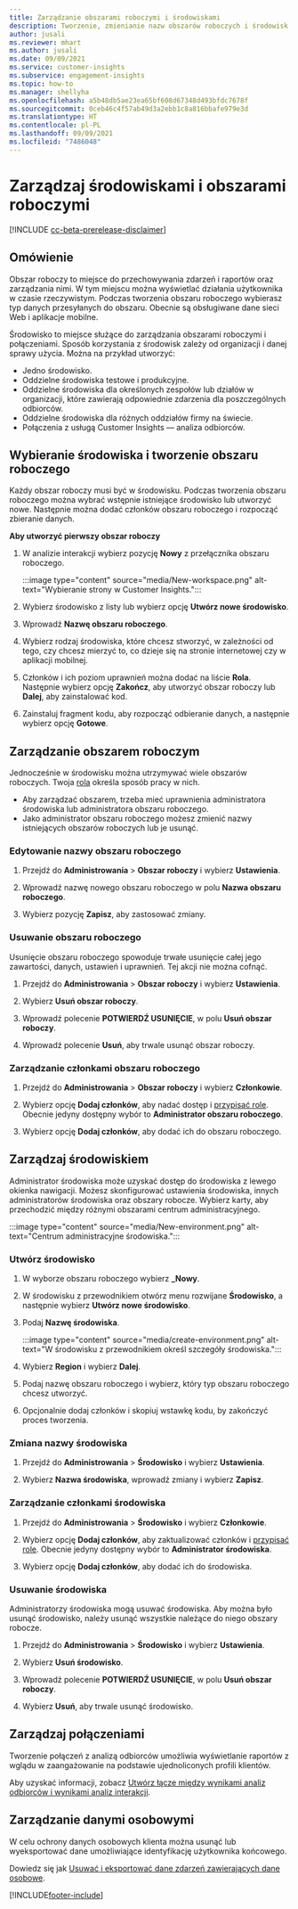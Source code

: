 ```yaml
---
title: Zarządzanie obszarami roboczymi i środowiskami
description: Tworzenie, zmienianie nazw obszarów roboczych i środowisk oraz ich usuwanie.
author: jusali
ms.reviewer: mhart
ms.author: jusali
ms.date: 09/09/2021
ms.service: customer-insights
ms.subservice: engagement-insights
ms.topic: how-to
ms.manager: shellyha
ms.openlocfilehash: a5b48db5ae23ea65bf608d67348d493bfdc7678f
ms.sourcegitcommit: 0ceb46c4f57ab49d3a2ebb1c8a816bbafe979e3d
ms.translationtype: HT
ms.contentlocale: pl-PL
ms.lasthandoff: 09/09/2021
ms.locfileid: "7486048"
---
```

# <a name="manage-environments-and-workspaces"></a>Zarządzaj środowiskami i obszarami roboczymi

[!INCLUDE [cc-beta-prerelease-disclaimer](includes/cc-beta-prerelease-disclaimer.md)]

## <a name="overview"></a>Omówienie

Obszar roboczy to miejsce do przechowywania zdarzeń i raportów oraz zarządzania nimi. W tym miejscu można wyświetlać działania użytkownika w czasie rzeczywistym. Podczas tworzenia obszaru roboczego wybierasz typ danych przesyłanych do obszaru. Obecnie są obsługiwane dane sieci Web i aplikacje mobilne.

Środowisko to miejsce służące do zarządzania obszarami roboczymi i połączeniami. Sposób korzystania z środowisk zależy od organizacji i danej sprawy użycia. Można na przykład utworzyć:

-   Jedno środowisko.
-   Oddzielne środowiska testowe i produkcyjne.
-   Oddzielne środowiska dla określonych zespołów lub działów w organizacji, które zawierają odpowiednie zdarzenia dla poszczególnych odbiorców.
-   Oddzielne środowiska dla różnych oddziałów firmy na świecie.
-   Połączenia z usługą Customer Insights — analiza odbiorców.

## <a name="choose-an-environment-and-create-a-workspace"></a>Wybieranie środowiska i tworzenie obszaru roboczego 

Każdy obszar roboczy musi być w środowisku. Podczas tworzenia obszaru roboczego można wybrać wstępnie istniejące środowisko lub utworzyć nowe. Następnie można dodać członków obszaru roboczego i rozpocząć zbieranie danych.

**Aby utworzyć pierwszy obszar roboczy**

1. W analizie interakcji wybierz pozycję **Nowy** z przełącznika obszaru roboczego. 

   :::image type="content" source="media/New-workspace.png" alt-text="Wybieranie strony w Customer Insights.":::

1. Wybierz środowisko z listy lub wybierz opcję **Utwórz nowe środowisko**.

1. Wprowadź **Nazwę obszaru roboczego**. 

1. Wybierz rodzaj środowiska, które chcesz stworzyć, w zależności od tego, czy chcesz mierzyć to, co dzieje się na stronie internetowej czy w aplikacji mobilnej. 

1. Członków i ich poziom uprawnień można dodać na liście **Rola**. Następnie wybierz opcję **Zakończ**, aby utworzyć obszar roboczy lub **Dalej**, aby zainstalować kod. 

1. Zainstaluj fragment kodu, aby rozpocząć odbieranie danych, a następnie wybierz opcję **Gotowe**. 

## <a name="manage-a-workspace"></a>Zarządzanie obszarem roboczym

Jednocześnie w środowisku można utrzymywać wiele obszarów roboczych. Twoja [rola](user-roles.md) określa sposób pracy w nich. 

 - Aby zarządzać obszarem, trzeba mieć uprawnienia administratora środowiska lub administratora obszaru roboczego.
 - Jako administrator obszaru roboczego możesz zmienić nazwy istniejących obszarów roboczych lub je usunąć. 

### <a name="edit-a-workspace-name"></a>Edytowanie nazwy obszaru roboczego

1. Przejdź do **Administrowania** > **Obszar roboczy** i wybierz **Ustawienia**.

1. Wprowadź nazwę nowego obszaru roboczego w polu **Nazwa obszaru roboczego**.

1. Wybierz pozycję **Zapisz**, aby zastosować zmiany.

### <a name="delete-a-workspace"></a>Usuwanie obszaru roboczego

Usunięcie obszaru roboczego spowoduje trwałe usunięcie całej jego zawartości, danych, ustawień i uprawnień. Tej akcji nie można cofnąć.

1. Przejdź do **Administrowania** > **Obszar roboczy** i wybierz **Ustawienia**.

1. Wybierz **Usuń obszar roboczy**. 

1. Wprowadź polecenie **POTWIERDŹ USUNIĘCIE**, w polu **Usuń obszar roboczy**. 

1. Wprowadź polecenie **Usuń**, aby trwale usunąć obszar roboczy.

### <a name="manage-workspace-members"></a>Zarządzanie członkami obszaru roboczego

1. Przejdź do **Administrowania** > **Obszar roboczy** i wybierz **Członkowie**.

1. Wybierz opcję **Dodaj członków**, aby nadać dostęp i [przypisać role](user-roles.md). Obecnie jedyny dostępny wybór to **Administrator obszaru roboczego**.

1. Wybierz opcję **Dodaj członków**, aby dodać ich do obszaru roboczego.

## <a name="manage-an-environment"></a>Zarządzaj środowiskiem

Administrator środowiska może uzyskać dostęp do środowiska z lewego okienka nawigacji. Możesz skonfigurować ustawienia środowiska, innych administratorów środowiska oraz obszary robocze. Wybierz karty, aby przechodzić między różnymi obszarami centrum administracyjnego.

:::image type="content" source="media/New-environment.png" alt-text="Centrum administracyjne środowiska.":::

### <a name="create-an-environment"></a>Utwórz środowisko

1. W wyborze obszaru roboczego wybierz **_Nowy**.

1. W środowisku z przewodnikiem otwórz menu rozwijane **Środowisko**, a następnie wybierz **Utwórz nowe środowisko**. 

1. Podaj **Nazwę środowiska**.

   :::image type="content" source="media/create-environment.png" alt-text="W środowisku z przewodnikiem określ szczegóły środowiska.":::

1. Wybierz **Region** i wybierz **Dalej**. 

1. Podaj nazwę obszaru roboczego i wybierz, który typ obszaru roboczego chcesz utworzyć. 

1.  Opcjonalnie dodaj członków i skopiuj wstawkę kodu, by zakończyć proces tworzenia.

### <a name="rename-an-environment"></a>Zmiana nazwy środowiska

1. Przejdź do **Administrowania** > **Środowisko** i wybierz **Ustawienia**.

1. Wybierz **Nazwa środowiska**, wprowadź zmiany i wybierz **Zapisz**.

### <a name="manage-environment-members"></a>Zarządzanie członkami środowiska

1. Przejdź do **Administrowania** > **Środowisko** i wybierz **Członkowie**.

1. Wybierz opcję **Dodaj członków**, aby zaktualizować członków i [przypisać role](user-roles.md). Obecnie jedyny dostępny wybór to **Administrator środowiska**.

1. Wybierz opcję **Dodaj członków**, aby dodać ich do środowiska.

### <a name="delete-an-environment"></a>Usuwanie środowiska

Administratorzy środowiska mogą usuwać środowiska. Aby można było usunąć środowisko, należy usunąć wszystkie należące do niego obszary robocze.

1. Przejdź do **Administrowania** > **Środowisko** i wybierz **Ustawienia**.

1. Wybierz **Usuń środowisko**. 

1. Wprowadź polecenie **POTWIERDŹ USUNIĘCIE**, w polu **Usuń obszar roboczy**. 

1. Wybierz **Usuń**, aby trwale usunąć środowisko.

## <a name="manage-connections"></a>Zarządzaj połączeniami

Tworzenie połączeń z analizą odbiorców umożliwia wyświetlanie raportów z wglądu w zaangażowanie na podstawie ujednoliconych profili klientów. 

Aby uzyskać informacji, zobacz [Utwórz łącze między wynikami analiz odbiorców i wynikami analiz interakcji](integrate-audience-insights-engagement-insights.md).

## <a name="manage-personal-data"></a>Zarządzanie danymi osobowymi

W celu ochrony danych osobowych klienta można usunąć lub wyeksportować dane umożliwiające identyfikację użytkownika końcowego.

Dowiedz się jak [Usuwać i eksportować dane zdarzeń zawierających dane osobowe](delete-export-personal-data.md).


[!INCLUDE[footer-include](../includes/footer-banner.md)]
